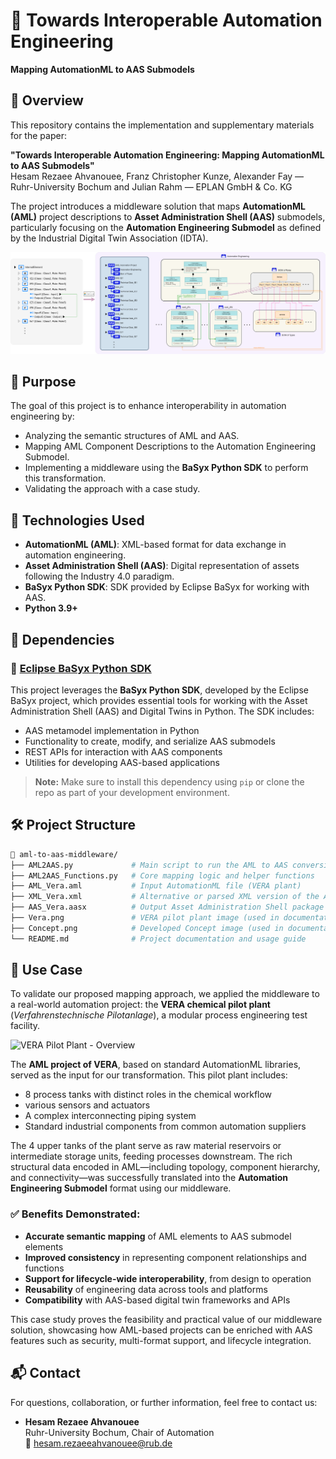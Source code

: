 # 🔗 Towards Interoperable Automation Engineering  
**Mapping AutomationML to AAS Submodels**

## 📄 Overview

This repository contains the implementation and supplementary materials for the paper:

**"Towards Interoperable Automation Engineering: Mapping AutomationML to AAS Submodels"**  
Hesam Rezaee Ahvanouee, Franz Christopher Kunze, Alexander Fay — Ruhr-University Bochum and Julian Rahm — EPLAN GmbH & Co. KG

The project introduces a middleware solution that maps **AutomationML (AML)** project descriptions to **Asset Administration Shell (AAS)** submodels, particularly focusing on the **Automation Engineering Submodel** as defined by the Industrial Digital Twin Association (IDTA).

![Concept - Overview](Concept.png)

## 🎯 Purpose

The goal of this project is to enhance interoperability in automation engineering by:
- Analyzing the semantic structures of AML and AAS.
- Mapping AML Component Descriptions to the Automation Engineering Submodel.
- Implementing a middleware using the **BaSyx Python SDK** to perform this transformation.
- Validating the approach with a case study.

## 🧩 Technologies Used

- **AutomationML (AML)**: XML-based format for data exchange in automation engineering.
- **Asset Administration Shell (AAS)**: Digital representation of assets following the Industry 4.0 paradigm.
- **BaSyx Python SDK**: SDK provided by Eclipse BaSyx for working with AAS.
- **Python 3.9+**

## 🧰 Dependencies

### 🔗 [Eclipse BaSyx Python SDK](https://github.com/eclipse-basyx/basyx-python-sdk)

This project leverages the **BaSyx Python SDK**, developed by the Eclipse BaSyx project, which provides essential tools for working with the Asset Administration Shell (AAS) and Digital Twins in Python. The SDK includes:

- AAS metamodel implementation in Python
- Functionality to create, modify, and serialize AAS submodels
- REST APIs for interaction with AAS components
- Utilities for developing AAS-based applications

> **Note:** Make sure to install this dependency using `pip` or clone the repo as part of your development environment.



## 🛠️ Project Structure

```bash
📁 aml-to-aas-middleware/
├── AML2AAS.py             # Main script to run the AML to AAS conversion
├── AML2AAS_Functions.py   # Core mapping logic and helper functions
├── AML_Vera.aml           # Input AutomationML file (VERA plant)
├── XML_Vera.xml           # Alternative or parsed XML version of the AML project
├── AAS_Vera.aasx          # Output Asset Administration Shell package
├── Vera.png               # VERA pilot plant image (used in documentation)
├── Concept.png            # Developed Concept image (used in documentation)
└── README.md              # Project documentation and usage guide

```




## 🧪 Use Case

To validate our proposed mapping approach, we applied the middleware to a real-world automation project: the **VERA chemical pilot plant** (*Verfahrenstechnische Pilotanlage*), a modular process engineering test facility.

![VERA Pilot Plant - Overview](Vera.png)

The **AML project of VERA**, based on standard AutomationML libraries, served as the input for our transformation. This pilot plant includes:

- 8 process tanks with distinct roles in the chemical workflow
- various sensors and actuators
- A complex interconnecting piping system
- Standard industrial components from common automation suppliers

The 4 upper tanks of the plant serve as raw material reservoirs or intermediate storage units, feeding processes downstream. The rich structural data encoded in AML—including topology, component hierarchy, and connectivity—was successfully translated into the **Automation Engineering Submodel** format using our middleware.

### ✅ Benefits Demonstrated:
- **Accurate semantic mapping** of AML elements to AAS submodel elements
- **Improved consistency** in representing component relationships and functions
- **Support for lifecycle-wide interoperability**, from design to operation
- **Reusability** of engineering data across tools and platforms
- **Compatibility** with AAS-based digital twin frameworks and APIs

This case study proves the feasibility and practical value of our middleware solution, showcasing how AML-based projects can be enriched with AAS features such as security, multi-format support, and lifecycle integration.

## 📬 Contact

For questions, collaboration, or further information, feel free to contact us:

- **Hesam Rezaee Ahvanouee**  
  Ruhr-University Bochum, Chair of Automation  
  📧 [hesam.rezaeeahvanouee@rub.de](mailto:hesam.rezaeeahvanouee@rub.de)




